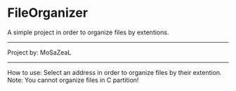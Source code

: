 # FileOrganizer
A simple project in order to organize files by extentions.
___________________________________________________________
Project by:
MoSaZeaL
___________________________________________________________
How to use:
Select an address in order to organize files by their extention.
Note: You cannot organize files in C partition!
